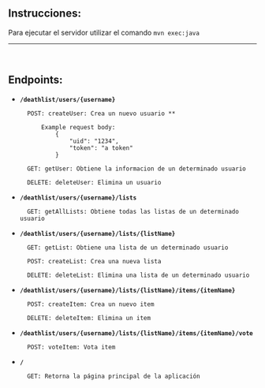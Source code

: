 
</br>

## Instrucciones:

Para ejecutar el servidor utilizar el comando `mvn exec:java`

---

</br>

## Endpoints:

* **`/deathlist/users/{username}`**
  
        POST: createUser: Crea un nuevo usuario **
        
            Example request body:
                {
                    "uid": "1234",
                    "token": "a token"
                }
    
        GET: getUser: Obtiene la informacion de un determinado usuario
    
        DELETE: deleteUser: Elimina un usuario

* **`/deathlist/users/{username}/lists`**

        GET: getAllLists: Obtiene todas las listas de un determinado usuario

* **`/deathlist/users/{username}/lists/{listName}`**

        GET: getList: Obtiene una lista de un determinado usuario
	      
        POST: createList: Crea una nueva lista
	      
        DELETE: deleteList: Elimina una lista de un determinado usuario

* **`/deathlist/users/{username}/lists/{listName}/items/{itemName}`**
	
        POST: createItem: Crea un nuevo item
	
        DELETE: deleteItem: Elimina un item
	
* **`/deathlist/users/{username}/lists/{listName}/items/{itemName}/vote`**

        POST: voteItem: Vota item
	
* **`/`**
	
        GET: Retorna la página principal de la aplicación
 